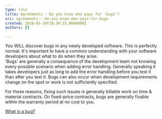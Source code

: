 ```yaml
---
type: rule
title: Agreements - Do you know who pays for 'bugs'?
uri: agreements---do-you-know-who-pays-for-bugs
created: 2010-05-20T10:30:33.0000000Z
authors: []

---
```


 You WILL discover bugs in any newly developed software. This is perfectly normal. It's important to have a common understanding with your software developers about what to do when they arise. <br> 
'Bugs' are generally a consequence of the development team not knowing every possible scenario when adding error handling. Generally speaking it takes developers just as long to add the error handling before you test it than after you test it. Bugs can also occur when development requirements change on the spot or work is not sufficiently specified.

For these reasons, fixing such issues is generally billable work on time & material contracts. On fixed-price contracts, bugs are generally fixable within the warranty period at no cost to you.

[What is a bug?](/Management/RulesToSuccessfulProjects/Pages/BugDefinition.aspx)

